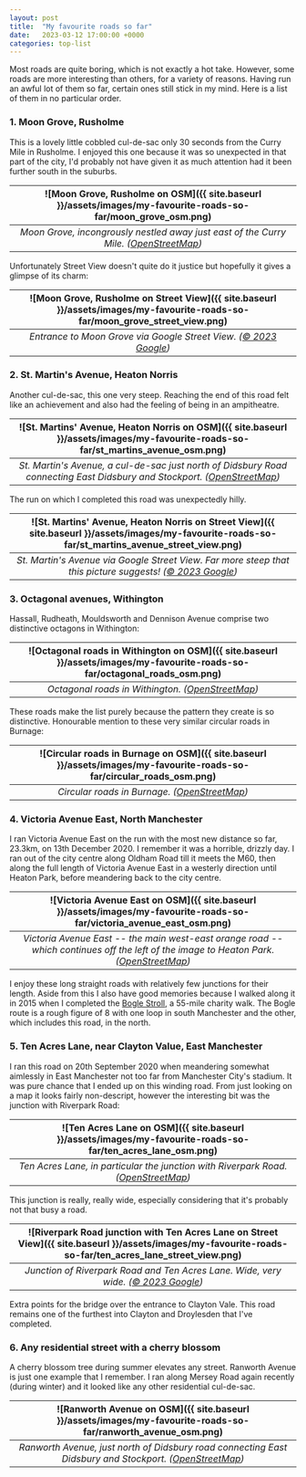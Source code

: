 ```yaml
---
layout: post
title:  "My favourite roads so far"
date:   2023-03-12 17:00:00 +0000
categories: top-list
---
```


Most roads are quite boring, which is not exactly a hot take. However, some roads are more interesting than others, for a variety of reasons. Having run an awful lot of them so far, certain ones still stick in my mind. Here is a list of them in no particular order.

### 1. Moon Grove, Rusholme

This is a lovely little cobbled cul-de-sac only 30 seconds from the Curry Mile in Rusholme. I enjoyed this one because it was so unexpected in that part of the city, I'd probably not have given it as much attention had it been further south in the suburbs.

| ![Moon Grove, Rusholme on OSM]({{ site.baseurl }}/assets/images/my-favourite-roads-so-far/moon_grove_osm.png) |
|:--:|
| *Moon Grove, incongrously nestled away just east of the Curry Mile. ([OpenStreetMap](openstreetmap.org/copyright))* |

Unfortunately Street View doesn't quite do it justice but hopefully it gives a glimpse of its charm:

| ![Moon Grove, Rusholme on Street View]({{ site.baseurl }}/assets/images/my-favourite-roads-so-far/moon_grove_street_view.png) |
|:--:|
| *Entrance to Moon Grove via Google Street View. ([© 2023 Google](https://www.google.com/maps/@53.452332,-2.2194485,3a,34.5y,166.94h,87.1t/data=!3m6!1e1!3m4!1se4P0GFBHeN29siNhGbb28w!2e0!7i16384!8i8192))* |


### 2. St. Martin's Avenue, Heaton Norris

Another cul-de-sac, this one  very steep. Reaching the end of this road felt like an achievement and also had the feeling of being in an ampitheatre.

| ![St. Martins' Avenue, Heaton Norris on OSM]({{ site.baseurl }}/assets/images/my-favourite-roads-so-far/st_martins_avenue_osm.png) |
|:--:|
| *St. Martin's Avenue, a cul-de-sac just north of Didsbury Road connecting East Didsbury and Stockport. ([OpenStreetMap](openstreetmap.org/copyright))* |

The run on which I completed this road was unexpectedly hilly.

| ![St. Martins' Avenue, Heaton Norris on Street View]({{ site.baseurl }}/assets/images/my-favourite-roads-so-far/st_martins_avenue_street_view.png) |
|:--:|
| *St. Martin's Avenue via Google Street View. Far more steep that this picture suggests! ([© 2023 Google](https://www.google.com/maps/@53.4128351,-2.1790227,3a,85.5y,15.75h,87.62t/data=!3m6!1e1!3m4!1souY-8eeHhVl1webyQfzQ2Q!2e0!7i13312!8i6656))* |

### 3. Octagonal avenues, Withington

Hassall, Rudheath, Mouldsworth and Dennison Avenue comprise two distinctive octagons in Withington:

| ![Octagonal roads in Withington on OSM]({{ site.baseurl }}/assets/images/my-favourite-roads-so-far/octagonal_roads_osm.png) |
|:--:|
| *Octagonal roads in Withington. ([OpenStreetMap](openstreetmap.org/copyright))* |

These roads make the list purely because the pattern they create is so distinctive. Honourable mention to these very similar circular roads in Burnage:

| ![Circular roads in Burnage on OSM]({{ site.baseurl }}/assets/images/my-favourite-roads-so-far/circular_roads_osm.png) |
|:--:|
| *Circular roads in Burnage. ([OpenStreetMap](openstreetmap.org/copyright))* |

### 4. Victoria Avenue East, North Manchester

I ran Victoria Avenue East on the run with the most new distance so far, 23.3km, on 13th December 2020. I remember it was a horrible, drizzly day. I ran out of the city centre along Oldham Road till it meets the M60, then along the full length of Victoria Avenue East in a westerly direction until Heaton Park, before meandering back to the city centre.

| ![Victoria Avenue East on OSM]({{ site.baseurl }}/assets/images/my-favourite-roads-so-far/victoria_avenue_east_osm.png) |
|:--:|
| *Victoria Avenue East -- the main west-east orange road -- which continues off the left of the image to Heaton Park. ([OpenStreetMap](openstreetmap.org/copyright))* |

I enjoy these long straight roads with relatively few junctions for their length. Aside from this I also have good memories because I walked along it in 2015 when I completed the [Bogle Stroll](https://en.wikipedia.org/wiki/Bogle_Stroll), a 55-mile charity walk. The Bogle route is a rough figure of 8 with one loop in south Manchester and the other, which includes this road, in the north.

### 5. Ten Acres Lane, near Clayton Value, East Manchester

I ran this road on 20th September 2020 when meandering somewhat aimlessly in East Manchester not too far from Manchester City's stadium. It was pure chance that I ended up on this winding road. From just looking on a map it looks fairly non-descript, however the interesting bit was the junction with Riverpark Road:

| ![Ten Acres Lane on OSM]({{ site.baseurl }}/assets/images/my-favourite-roads-so-far/ten_acres_lane_osm.png) |
|:--:|
| *Ten Acres Lane, in particular the junction with Riverpark Road. ([OpenStreetMap](openstreetmap.org/copyright))* |

This junction is really, really wide, especially considering that it's probably not that busy a road.

| ![Riverpark Road junction with Ten Acres Lane on Street View]({{ site.baseurl }}/assets/images/my-favourite-roads-so-far/ten_acres_lane_street_view.png) |
|:--:|
| *Junction of Riverpark Road and Ten Acres Lane. Wide, very wide. ([© 2023 Google](https://www.google.com/maps/@53.4914955,-2.1865744,3a,75y,88.72h,89.99t/data=!3m6!1e1!3m4!1s1_sXv3rpYVAmH7llzENvpQ!2e0!7i16384!8i8192))* |

Extra points for the bridge over the entrance to Clayton Vale. This road remains one of the furthest into Clayton and Droylesden that I've completed.

### 6. Any residential street with a cherry blossom

A cherry blossom tree during summer elevates any street. Ranworth Avenue is just one example that I remember. I ran along Mersey Road again recently (during winter) and it looked like any other residential cul-de-sac.

| ![Ranworth Avenue on OSM]({{ site.baseurl }}/assets/images/my-favourite-roads-so-far/ranworth_avenue_osm.png) |
|:--:|
| *Ranworth Avenue, just north of Didsbury road connecting East Didsbury and Stockport. ([OpenStreetMap](openstreetmap.org/copyright))* |
